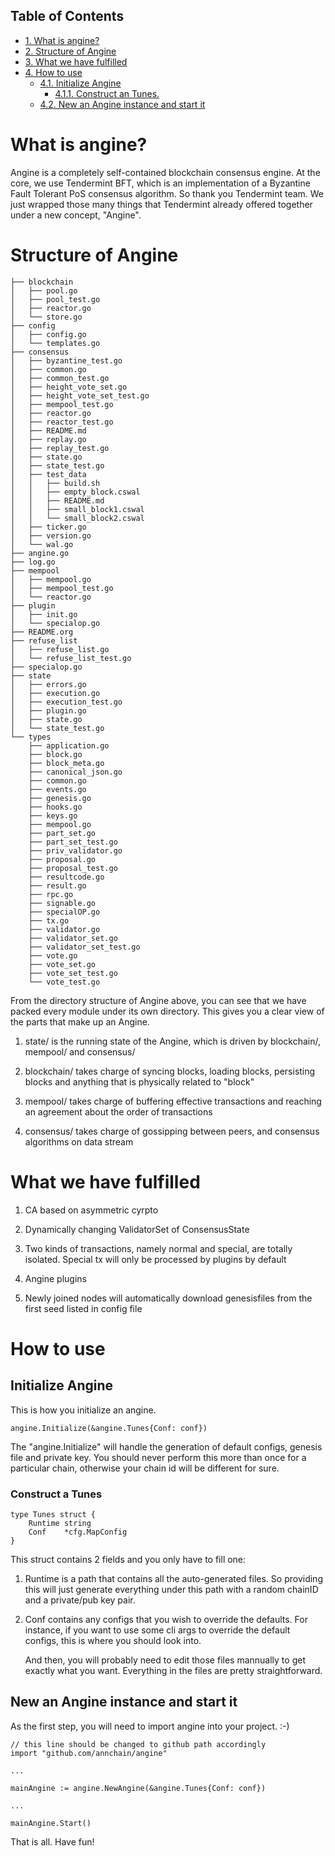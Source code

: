 <div id="table-of-contents">
<h2>Table of Contents</h2>
<div id="text-table-of-contents">
<ul>
<li><a href="#orgbe773ea">1. What is angine?</a></li>
<li><a href="#orgf0f2108">2. Structure of Angine</a></li>
<li><a href="#org3958c62">3. What we have fulfilled</a></li>
<li><a href="#org5e86273">4. How to use</a>
<ul>
<li><a href="#org9a260de">4.1. Initialize Angine</a>
<ul>
<li><a href="#org19c7657">4.1.1. Construct an Tunes.</a></li>
</ul>
</li>
<li><a href="#orgf101d9a">4.2. New an Angine instance and start it</a></li>
</ul>
</li>
</ul>
</div>
</div>

<a id="orgbe773ea"></a>

# What is angine?

Angine is a completely self-contained blockchain consensus engine. 
At the core, we use Tendermint BFT, which is an implementation of a Byzantine Fault Tolerant PoS consensus algorithm. So thank you Tendermint team.
We just wrapped those many things that Tendermint already offered together under a new concept, "Angine". 


<a id="orgf0f2108"></a>

# Structure of Angine

    ├── blockchain
    │   ├── pool.go
    │   ├── pool_test.go
    │   ├── reactor.go
    │   └── store.go
    ├── config
    │   ├── config.go
    │   └── templates.go
    ├── consensus
    │   ├── byzantine_test.go
    │   ├── common.go
    │   ├── common_test.go
    │   ├── height_vote_set.go
    │   ├── height_vote_set_test.go
    │   ├── mempool_test.go
    │   ├── reactor.go
    │   ├── reactor_test.go
    │   ├── README.md
    │   ├── replay.go
    │   ├── replay_test.go
    │   ├── state.go
    │   ├── state_test.go
    │   ├── test_data
    │   │   ├── build.sh
    │   │   ├── empty_block.cswal
    │   │   ├── README.md
    │   │   ├── small_block1.cswal
    │   │   └── small_block2.cswal
    │   ├── ticker.go
    │   ├── version.go
    │   └── wal.go
    ├── angine.go
    ├── log.go
    ├── mempool
    │   ├── mempool.go
    │   ├── mempool_test.go
    │   └── reactor.go
    ├── plugin
    │   ├── init.go
    │   └── specialop.go
    ├── README.org
    ├── refuse_list
    │   ├── refuse_list.go
    │   └── refuse_list_test.go
    ├── specialop.go
    ├── state
    │   ├── errors.go
    │   ├── execution.go
    │   ├── execution_test.go
    │   ├── plugin.go
    │   ├── state.go
    │   └── state_test.go
    └── types
        ├── application.go
        ├── block.go
        ├── block_meta.go
        ├── canonical_json.go
        ├── common.go
        ├── events.go
        ├── genesis.go
        ├── hooks.go
        ├── keys.go
        ├── mempool.go
        ├── part_set.go
        ├── part_set_test.go
        ├── priv_validator.go
        ├── proposal.go
        ├── proposal_test.go
        ├── resultcode.go
        ├── result.go
        ├── rpc.go
        ├── signable.go
        ├── specialOP.go
        ├── tx.go
        ├── validator.go
        ├── validator_set.go
        ├── validator_set_test.go
        ├── vote.go
        ├── vote_set.go
        ├── vote_set_test.go
        └── vote_test.go

From the directory structure of Angine above, you can see that we have packed every module under its own directory. This gives you a clear view of the parts that make up an Angine.

1.  state/ is the running state of the Angine, which is driven by blockchain/, mempool/ and consensus/

2.  blockchain/ takes charge of syncing blocks, loading blocks, persisting blocks and anything that is physically related to "block"

3.  mempool/ takes charge of buffering effective transactions and reaching an agreement about the order of transactions

4.  consensus/ takes charge of gossipping between peers, and consensus algorithms on data stream


<a id="org3958c62"></a>

# What we have fulfilled

1.  CA based on asymmetric cyrpto

2.  Dynamically changing ValidatorSet of ConsensusState

3.  Two kinds of transactions, namely normal and special, are totally isolated. Special tx will only be processed by plugins by default

4.  Angine plugins

5.  Newly joined nodes will automatically download genesisfiles from the first seed listed in config file


<a id="org5e86273"></a>

# How to use


<a id="org9a260de"></a>

## Initialize Angine

This is how you initialize an angine. 

    angine.Initialize(&angine.Tunes{Conf: conf})

The "angine.Initialize" will handle the generation of default configs, genesis file and private key. You should never perform this more than once for a particular chain, otherwise your chain id will be different for sure.


<a id="org19c7657"></a>

### Construct a Tunes

    type Tunes struct {
        Runtime string
        Conf    *cfg.MapConfig
    }

This struct contains 2 fields and you only have to fill one:

1.  Runtime is a path that contains all the auto-generated files. So providing this will just generate everything under this path with a random chainID and a private/pub key pair.

2.  Conf contains any configs that you wish to override the defaults. For instance, if you want to use some cli args to override the default configs, this is where you should look into.

    And then, you will probably need to edit those files mannually to get exactly what you want. Everything in the files are pretty straightforward.


<a id="orgf101d9a"></a>

## New an Angine instance and start it

As the first step, you will need to import angine into your project. :-) 

    // this line should be changed to github path accordingly
    import "github.com/annchain/angine" 

    ...

    mainAngine := angine.NewAngine(&angine.Tunes{Conf: conf})

    ...

    mainAngine.Start()

That is all. Have fun! 

